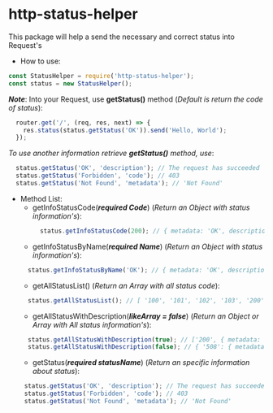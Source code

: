 # http-status-helper
This package will help a send the necessary and correct status into Request's

- How to use:

```js
const StatusHelper = require('http-status-helper');
const status = new StatusHelper();
```

*__Note__*: Into your Request, use __getStatus()__ method (*Default is return the code of status*):
```js
  router.get('/', (req, res, next) => {
    res.status(status.getStatus('OK')).send('Hello, World');
  });
```

*To use another information retrieve __getStatus()__ method, use*:
```js
  status.getStatus('OK', 'description'); // The request has succeeded
  status.getStatus('Forbidden', 'code'); // 403
  status.getStatus('Not Found', 'metadata'); // 'Not Found'
```

- Method List:
  - getInfoStatusCode(*__required Code__*) (*Return an Object with status information's*):
    ```js
      status.getInfoStatusCode(200); // { metadata: 'OK', description: 'The request has succeeded' }
    ```
   - getInfoStatusByName(*__required Name__*) (*Return an Object with status information's*):
    ```js
      status.getInfoStatusByName('OK'); // { metadata: 'OK', description: 'The request has succeeded', indexOf: 4, code: 200 }
    ```
   - getAllStatusList() (*Return an Array with all status code*):
    ```js
      status.getAllStatusList(); // [ '100', '101', '102', '103', '200', '201', '202', '203', ...]
    ```
   - getAllStatusWithDescription(*__likeArray = false__*) (*Return an Object or Array with All status information's*):
    ```js
      status.getAllStatusWithDescription(true); // ['200', { metadata: 'OK', description: 'The request has succeeded' }, '201', ...]
      status.getAllStatusWithDescription(false); // { '508': { metadata: 'Loop Detected', description: 'The server detected an infinite loop while processing the request.'}, ...
    ```
   - getStatus(*__required statusName__*) (*Return an specific information about status*):
   ```js
    status.getStatus('OK', 'description'); // The request has succeeded
    status.getStatus('Forbidden', 'code'); // 403
    status.getStatus('Not Found', 'metadata'); // 'Not Found'
  ```
